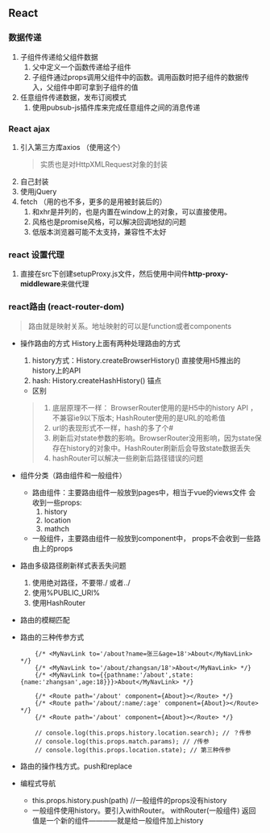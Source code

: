 ## React 

### 数据传递
1. 子组件传递给父组件数据
    1. 父中定义一个函数传递给子组件
    2. 子组件通过props调用父组件中的函数。调用函数时把子组件的数据传入，父组件中即可拿到子组件的值
2. 任意组件传递数据，发布订阅模式
    1. 使用pubsub-js插件库来完成任意组件之间的消息传递

### React ajax
1. 引入第三方库axios （使用这个）
    > 实质也是对HttpXMLRequest对象的封装
2. 自己封装
3. 使用jQuery
4. fetch （用的也不多，更多的是用被封装后的）
    1. 和xhr是并列的，也是内置在window上的对象，可以直接使用。
    2. 风格也是promise风格，可以解决回调地狱的问题
    3. 低版本浏览器可能不太支持，兼容性不太好

### react 设置代理
1. 直接在src下创建setupProxy.js文件，然后使用中间件**http-proxy-middleware**来做代理

### react路由 (react-router-dom)
> 路由就是映射关系。地址映射的可以是function或者components

* 操作路由的方式 History上面有两种处理路由的方式
    1. history方式：History.createBrowserHistory() 直接使用H5推出的history上的API  
    2. hash: History.createHashHistory()  锚点
    * 区别
    > 1. 底层原理不一样： BrowserRouter使用的是H5中的history API ，不兼容ie9以下版本; HashRouter使用的是URL的哈希值
    > 2. url的表现形式不一样，hash的多了个#
    > 3. 刷新后对state参数的影响。BrowserRouter没用影响，因为state保存在history的对象中。HashRouter刷新后会导致state数据丢失
    > 4. hashRouter可以解决一些刷新后路径错误的问题


* 组件分类（路由组件和一般组件） 
    * 路由组件：主要路由组件一般放到pages中，相当于vue的views文件 会收到一些props:
        1. history
        2. location
        3. mathch
    * 一般组件，主要路由组件一般放到component中， props不会收到一些路由上的props

* 路由多级路径刷新样式表丢失问题
    1. 使用绝对路径，不要带./ 或者../
    2. 使用%PUBLIC_URl%
    3. 使用HashRouter

* 路由的模糊匹配

* 路由的三种传参方式
    ```
        {/* <MyNavLink to='/about?name=张三&age=18'>About</MyNavLink> */}
        {/* <MyNavLink to='/about/zhangsan/18'>About</MyNavLink> */}
        {/* <MyNavLink to={{pathname:'/about',state:{name:'zhangsan',age:18}}}>About</MyNavLink> */}

        {/* <Route path='/about' component={About}></Route> */}
        {/* <Route path='/about/:name/:age' component={About}></Route> */}
        {/* <Route path='/about' component={About}></Route> */}

        // console.log(this.props.history.location.search); // ？传参
        // console.log(this.props.match.params); // /传参
        // console.log(this.props.location.state); // 第三种传参
    ```

* 路由的操作栈方式。push和replace
* 编程式导航 
    * this.props.history.push(path) //一般组件的props没有history
    * 一般组件使用history。要引入withRouter。 withRouter(一般组件) 返回值是一个新的组件————就是给一般组件加上history
